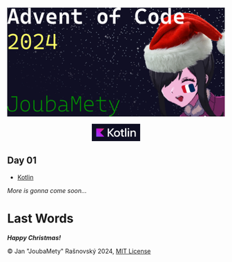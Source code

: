 ![Advent Of Code 2024, Joubamety (Ame-Cha with Xmas cap & French flag painted on her left cheek)](/media/readme-banner.webp)
<p align="center">
    <a href="https://kotlinlang.org/">
        <img
            src="media/badge-kotlin.webp"
            style="height: 40px;"
        >
    </a>
</p>

## Day 01

* [Kotlin](/src/kotlin/src/01.kt)

*More is gonna come soon...*

# Last Words
***Happy Christmas!***

©️ Jan "JoubaMety" Rašnovský 2024, [MIT License](/LICENSE)
